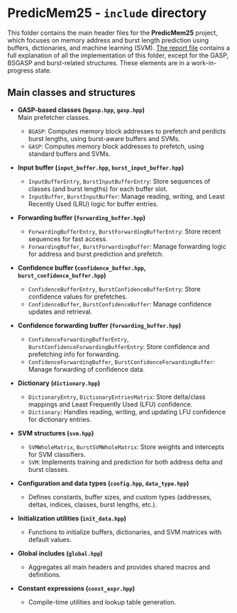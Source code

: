 # PredicMem25 - `include` directory

This folder contains the main header files for the **PredicMem25** project, which focuses on memory address and burst length prediction using buffers, dictionaries, and machine learning (SVM). [The report file](report.pdf) contains a full explanation of all the implementation of this folder, except for the GASP, BSGASP and burst-related structures. These elements are in a work-in-progress state.

## Main classes and structures

- **GASP-based classes (`bgasp.hpp`, `gasp.hpp`)**  
  Main prefetcher classes.  
  - `BGASP`: Computes memory block addresses to prefetch and perdicts burst lengths, using burst-aware buffers and SVMs.
  - `GASP`: Computes memory block addresses to prefetch, using standard buffers and SVMs.

- **Input buffer (`input_buffer.hpp`, `burst_input_buffer.hpp`)**  
  - `InputBufferEntry`, `BurstInputBufferEntry`: Store sequences of classes (and burst lengths) for each buffer slot.
  - `InputBuffer`, `BurstInputBuffer`: Manage reading, writing, and  Least Recently Used (LRU) logic for buffer entries.

- **Forwarding buffer (`forwarding_buffer.hpp`)**  
  - `ForwardingBufferEntry`, `BurstForwardingBufferEntry`: Store recent sequences for fast access.
  - `ForwardingBuffer`, `BurstForwardingBuffer`: Manage forwarding logic for address and burst prediction and prefetch.

- **Confidence buffer (`confidence_buffer.hpp`, `burst_confidence_buffer.hpp`)**  
  - `ConfidenceBufferEntry`, `BurstConfidenceBufferEntry`: Store confidence values for prefetches.
  - `ConfidenceBuffer`, `BurstConfidenceBuffer`: Manage confidence updates and retrieval.

- **Confidence forwarding buffer (`forwarding_buffer.hpp`)**  
  - `ConfidenceForwardingBufferEntry`, `BurstConfidenceForwardingBufferEntry`: Store confidence and prefetching info for forwarding.
  - `ConfidenceForwardingBuffer`, `BurstConfidenceForwardingBuffer`: Manage forwarding of confidence data.

- **Dictionary (`dictionary.hpp`)**  
  - `DictionaryEntry`, `DictionaryEntriesMatrix`: Store delta/class mappings and Least Frequently Used (LFU) confidence.
  - `Dictionary`: Handles reading, writing, and updating LFU confidence for dictionary entries.

- **SVM structures (`svm.hpp`)**  
  - `SVMWholeMatrix`, `BurstSVMWholeMatrix`: Store weights and intercepts for SVM classifiers.
  - `SVM`: Implements training and prediction for both address delta and burst classes.

- **Configuration and data types (`config.hpp`, `data_type.hpp`)**  
  - Defines constants, buffer sizes, and custom types (addresses, deltas, indices, classes, burst lengths, etc.).

- **Initialization utilities (`init_data.hpp`)**  
  - Functions to initialize buffers, dictionaries, and SVM matrices with default values.

- **Global includes (`global.hpp`)**  
  - Aggregates all main headers and provides shared macros and definitions.

- **Constant expressions (`const_expr.hpp`)**  
  - Compile-time utilities and lookup table generation.
